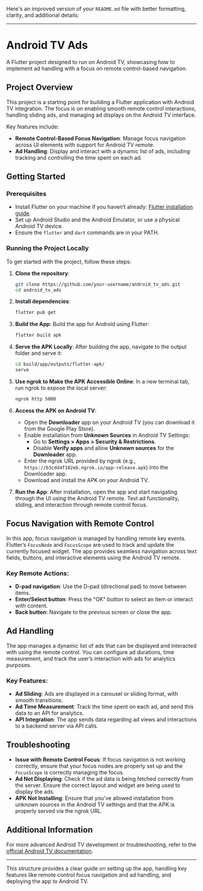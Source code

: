 Here's an improved version of your `README.md` file with better formatting, clarity, and additional details:

---

# Android TV Ads

A Flutter project designed to run on Android TV, showcasing how to implement ad handling with a focus on remote control-based navigation.

## Project Overview

This project is a starting point for building a Flutter application with Android TV integration. The focus is on enabling smooth remote control interactions, handling sliding ads, and managing ad displays on the Android TV interface.

Key features include:
- **Remote Control-Based Focus Navigation**: Manage focus navigation across UI elements with support for Android TV remote.
- **Ad Handling**: Display and interact with a dynamic list of ads, including tracking and controlling the time spent on each ad.

## Getting Started

### Prerequisites

- Install Flutter on your machine if you haven’t already: [Flutter installation guide](https://flutter.dev/docs/get-started/install).
- Set up Android Studio and the Android Emulator, or use a physical Android TV device.
- Ensure the `flutter` and `dart` commands are in your PATH.

### Running the Project Locally

To get started with the project, follow these steps:

1. **Clone the repository**:
    ```bash
    git clone https://github.com/your-username/android_tv_ads.git
    cd android_tv_ads
    ```

2. **Install dependencies**:
    ```bash
    flutter pub get
    ```

3. **Build the App**:
    Build the app for Android using Flutter:
    ```bash
    flutter build apk
    ```

4. **Serve the APK Locally**:
    After building the app, navigate to the output folder and serve it:
    ```bash
    cd build/app/outputs/flutter-apk/
    serve
    ```

5. **Use ngrok to Make the APK Accessible Online**:
    In a new terminal tab, run ngrok to expose the local server:
    ```bash
    ngrok http 5000
    ```

6. **Access the APK on Android TV**:
    - Open the **Downloader** app on your Android TV (you can download it from the Google Play Store).
    - Enable installation from **Unknown Sources** in Android TV Settings:
        - Go to **Settings > Apps > Security & Restrictions**.
        - Disable **Verify apps** and allow **Unknown sources** for the **Downloader** app.
    - Enter the ngrok URL provided by ngrok (e.g., `https://b3cdd4f102eb.ngrok.io/app-release.apk`) into the Downloader app.
    - Download and install the APK on your Android TV.

7. **Run the App**:
    After installation, open the app and start navigating through the UI using the Android TV remote. Test ad functionality, sliding, and interaction through remote control focus.

## Focus Navigation with Remote Control

In this app, focus navigation is managed by handling remote key events. Flutter’s `FocusNode` and `FocusScope` are used to track and update the currently focused widget. The app provides seamless navigation across text fields, buttons, and interactive elements using the Android TV remote.

### Key Remote Actions:
- **D-pad navigation**: Use the D-pad (directional pad) to move between items.
- **Enter/Select button**: Press the "OK" button to select an item or interact with content.
- **Back button**: Navigate to the previous screen or close the app.

## Ad Handling

The app manages a dynamic list of ads that can be displayed and interacted with using the remote control. You can configure ad durations, time measurement, and track the user’s interaction with ads for analytics purposes.

### Key Features:
- **Ad Sliding**: Ads are displayed in a carousel or sliding format, with smooth transitions.
- **Ad Time Measurement**: Track the time spent on each ad, and send this data to an API for analytics.
- **API Integration**: The app sends data regarding ad views and interactions to a backend server via API calls.

## Troubleshooting

- **Issue with Remote Control Focus**: If focus navigation is not working correctly, ensure that your focus nodes are properly set up and the `FocusScope` is correctly managing the focus.
- **Ad Not Displaying**: Check if the ad data is being fetched correctly from the server. Ensure the correct layout and widget are being used to display the ads.
- **APK Not Installing**: Ensure that you’ve allowed installation from unknown sources in the Android TV settings and that the APK is properly served via the ngrok URL.

## Additional Information

For more advanced Android TV development or troubleshooting, refer to the [official Android TV documentation](https://developer.android.com/tv). 

---

This structure provides a clear guide on setting up the app, handling key features like remote control focus navigation and ad handling, and deploying the app to Android TV.

